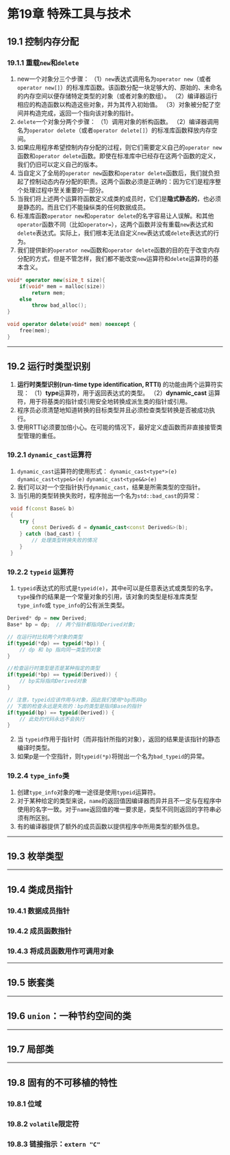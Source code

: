 # 第19章 特殊工具与技术

## 19.1 控制内存分配

### 19.1.1 重载`new`和`delete`

1. new一个对象分三个步骤：
（1）`new`表达式调用名为`operator new`（或者`operator new[]`）的标准库函数。该函数分配一块足够大的、原始的、未命名的内存空间以便存储特定类型的对象（或者对象的数组）。
（2）编译器运行相应的构造函数以构造这些对象，并为其传入初始值。
（3）对象被分配了空间并构造完成，返回一个指向该对象的指针。
2. `delete`一个对象分两个步骤：
（1）调用对象的析构函数。
（2）编译器调用名为`operator delete`（或者`operator delete[]`）的标准库函数释放内存空间。
3. 如果应用程序希望控制内存分配的过程，则它们需要定义自己的`operator new`函数和`operator delete`函数。即使在标准库中已经存在这两个函数的定义，我们仍旧可以定义自己的版本。
4. 当自定义了全局的`operator new`函数和`operator delete`函数后，我们就负担起了控制动态内存分配的职责。这两个函数必须是正确的：因为它们是程序整个处理过程中至关重要的一部分。
5. 当我们将上述两个运算符函数定义成类的成员时，它们是**隐式静态的**，也必须是静态的。而且它们不能操纵类的任何数据成员。
6. 标准库函数`operator new`和`operator delete`的名字容易让人误解。和其他`operator`函数不同（比如`operator=`），这两个函数并没有重载`new`表达式和`delete`表达式。实际上，我们根本无法自定义`new`表达式或`delete`表达式的行为。
7. 我们提供新的`operator new`函数和`operator delete`函数的目的在于改变内存分配的方式，但是不管怎样，我们都不能改变`new`运算符和`delete`运算符的基本含义。

```c++
void* operator new(size_t size){
    if(void* mem = malloc(size))
        return mem;
    else
        throw bad_alloc();
}

void operator delete(void* mem) noexcept {
    free(mem);
}
```

----

## 19.2 运行时类型识别

1. **运行时类型识别(run-time type identification, RTTI)** 的功能由两个运算符实现：
（1）**type**运算符，用于返回表达式的类型。
（2）**dynamic_cast** 运算符，用于将基类的指针或引用安全地转换成派生类的指针或引用。
2. 程序员必须清楚地知道转换的目标类型并且必须检查类型转换是否被成功执行。
3. 使用RTTI必须要加倍小心。在可能的情况下，最好定义虚函数而非直接接管类型管理的重任。

### 19.2.1 `dynamic_cast`运算符

1. `dynamic_cast`运算符的使用形式：
`dynamic_cast<type*>(e)`
`dynamic_cast<type&>(e)`
`dynamic_cast<type&&>(e)`
2. 我们可以对一个空指针执行`dynamic_cast`，结果是所需类型的空指针。
3. 当引用的类型转换失败时，程序抛出一个名为`std::bad_cast`的异常：

```c++
 void f(const Base& b)
 {
    try {
        const Derived& d = dynamic_cast<const Derived&>(b);
    } catch (bad_cast) {
        // 处理类型转换失败的情况
    }
 }
```

### 19.2.2 `typeid` 运算符

1. `typeid`表达式的形式是`typeid(e)`，其中e可以是任意表达式或类型的名字。`type`操作的结果是一个常量对象的引用，该对象的类型是标准库类型`type_info`或 `type_info`的公有派生类型。

```c++
Derived* dp = new Derived;
Base* bp = dp;  // 两个指针都指向Derived对象;

// 在运行时比较两个对象的类型
if(typeid(*dp) == typeid(*bp)) {
    // dp 和 bp 指向同一类型的对象
}

//检查运行时类型是否是某种指定的类型
if(typeid(*bp) == typeid(Derived)) {
    // bp实际指向Derived对象
} 

// 注意，typeid应该作用与对象，因此我们使用*bp而非bp
// 下面的检查永远是失败的：bp的类型是指向Base的指针
if(typeid(bp) == typeid(Derived)) {
    // 此处的代码永远不会执行
}
```

2. 当 `typeid`作用于指针时（而非指针所指的对象），返回的结果是该指针的静态编译时类型。
3. 如果p是一个空指针，则`typeid(*p)`将抛出一个名为`bad_typeid`的异常。

### 19.2.4 `type_info`类

1. 创建`type_info`对象的唯一途径是使用`typeid`运算符。
2. 对于某种给定的类型来说，`name`的返回值因编译器而异并且不一定与在程序中使用的名字一致。对于`name`返回值的唯一要求是，类型不同则返回的字符串必须有所区别。
3. 有的编译器提供了额外的成员函数以提供程序中所用类型的额外信息。

----

## 19.3 枚举类型

----

## 19.4 类成员指针

### 19.4.1 数据成员指针

### 19.4.2 成员函数指针

### 19.4.3 将成员函数用作可调用对象  

----

## 19.5 嵌套类

----

## 19.6 `union`：一种节约空间的类

----

## 19.7 局部类

----

## 19.8 固有的不可移植的特性

### 19.8.1 位域

### 19.8.2 `volatile`限定符

### 19.8.3 链接指示：`extern "C"`
